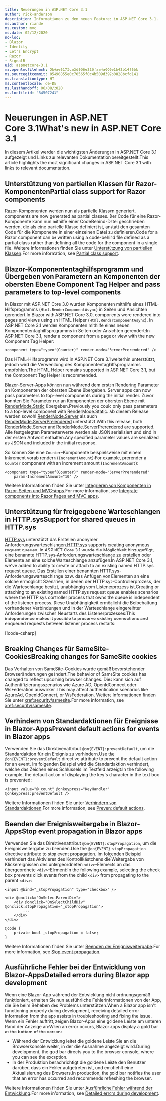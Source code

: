 ```yaml
---
title: Neuerungen in ASP.NET Core 3.1
author: rick-anderson
description: Informationen zu den neuen Features in ASP.NET Core 3.1.
ms.author: riande
ms.custom: mvc
ms.date: 02/12/2020
no-loc:
- Blazor
- Identity
- Let's Encrypt
- Razor
- SignalR
uid: aspnetcore-3.1
ms.openlocfilehash: 5b6ae8173ca3d968e220faa4a060e1b42b14f8bb
ms.sourcegitcommit: 05490855e0c70565f0c4b509d392b0828bcfd141
ms.translationtype: HT
ms.contentlocale: de-DE
ms.lasthandoff: 06/08/2020
ms.locfileid: "84507243"
---
```

# <a name="whats-new-in-aspnet-core-31"></a><span data-ttu-id="0828c-103">Neuerungen in ASP.NET Core 3.1</span><span class="sxs-lookup"><span data-stu-id="0828c-103">What's new in ASP.NET Core 3.1</span></span>

<span data-ttu-id="0828c-104">In diesem Artikel werden die wichtigsten Änderungen in ASP.NET Core 3.1 aufgezeigt und Links zur relevanten Dokumentation bereitgestellt.</span><span class="sxs-lookup"><span data-stu-id="0828c-104">This article highlights the most significant changes in ASP.NET Core 3.1 with links to relevant documentation.</span></span>

## <a name="partial-class-support-for-razor-components"></a><span data-ttu-id="0828c-105">Unterstützung von partiellen Klassen für Razor-Komponenten</span><span class="sxs-lookup"><span data-stu-id="0828c-105">Partial class support for Razor components</span></span>

Razor<span data-ttu-id="0828c-106">-Komponenten werden nun als partielle Klassen generiert.</span><span class="sxs-lookup"><span data-stu-id="0828c-106"> components are now generated as partial classes.</span></span> <span data-ttu-id="0828c-107">Der Code für eine Razor-Komponente kann nun mithilfe einer CodeBehind-Datei geschrieben werden, die als eine partielle Klasse definiert ist, anstatt den gesamten Code für die Komponente in einer einzelnen Datei zu definieren.</span><span class="sxs-lookup"><span data-stu-id="0828c-107">Code for a Razor component can be written using a code-behind file defined as a partial class rather than defining all the code for the component in a single file.</span></span> <span data-ttu-id="0828c-108">Weitere Informationen finden Sie unter [Unterstützung von partiellen Klassen](xref:blazor/components#partial-class-support).</span><span class="sxs-lookup"><span data-stu-id="0828c-108">For more information, see [Partial class support](xref:blazor/components#partial-class-support).</span></span>

## <a name="blazor-component-tag-helper-and-pass-parameters-to-top-level-components"></a>Blazor<span data-ttu-id="0828c-109">-Komponententaghilfsprogramm und Übergeben von Parametern an Komponenten der obersten Ebene</span><span class="sxs-lookup"><span data-stu-id="0828c-109"> Component Tag Helper and pass parameters to top-level components</span></span>

<span data-ttu-id="0828c-110">In Blazor mit ASP.NET Core 3.0 wurden Komponenten mithilfe eines HTML-Hilfsprogramms (`Html.RenderComponentAsync`) in Seiten und Ansichten gerendert.</span><span class="sxs-lookup"><span data-stu-id="0828c-110">In Blazor with ASP.NET Core 3.0, components were rendered into pages and views using an HTML Helper (`Html.RenderComponentAsync`).</span></span> <span data-ttu-id="0828c-111">In ASP.NET Core 3.1 werden Komponenten mithilfe eines neuen Komponententaghilfsprogramms in Seiten oder Ansichten gerendert:</span><span class="sxs-lookup"><span data-stu-id="0828c-111">In ASP.NET Core 3.1, render a component from a page or view with the new Component Tag Helper:</span></span>

```cshtml
<component type="typeof(Counter)" render-mode="ServerPrerendered" />
```

<span data-ttu-id="0828c-112">Das HTML-Hilfsprogramm wird in ASP.NET Core 3.1 weiterhin unterstützt, jedoch wird die Verwendung des Komponententaghilfsprogramms empfohlen.</span><span class="sxs-lookup"><span data-stu-id="0828c-112">The HTML Helper remains supported in ASP.NET Core 3.1, but the Component Tag Helper is recommended.</span></span>

Blazor<span data-ttu-id="0828c-113">-Server-Apps können nun während dem ersten Rendering Parameter an Komponenten der obersten Ebene übergeben.</span><span class="sxs-lookup"><span data-stu-id="0828c-113"> Server apps can now pass parameters to top-level components during the initial render.</span></span> <span data-ttu-id="0828c-114">Zuvor konnten Sie Parameter nur an Komponenten der obersten Ebene mit [RenderMode.Static](xref:Microsoft.AspNetCore.Mvc.Rendering.RenderMode.Static) übergeben.</span><span class="sxs-lookup"><span data-stu-id="0828c-114">Previously you could only pass parameters to a top-level component with [RenderMode.Static](xref:Microsoft.AspNetCore.Mvc.Rendering.RenderMode.Static).</span></span> <span data-ttu-id="0828c-115">Ab diesem Release werden sowohl [RenderMode.Server](xref:Microsoft.AspNetCore.Mvc.Rendering.RenderMode.Server) als auch [RenderMode.ServerPrerendered](xref:Microsoft.AspNetCore.Mvc.Rendering.RenderMode.ServerPrerendered) unterstützt.</span><span class="sxs-lookup"><span data-stu-id="0828c-115">With this release, both [RenderMode.Server](xref:Microsoft.AspNetCore.Mvc.Rendering.RenderMode.Server) and [RenderMode.ServerPrerendered](xref:Microsoft.AspNetCore.Mvc.Rendering.RenderMode.ServerPrerendered) are supported.</span></span> <span data-ttu-id="0828c-116">Alle festgelegten Parameterwerte werden als JSON serialisiert und sind in der ersten Antwort enthalten.</span><span class="sxs-lookup"><span data-stu-id="0828c-116">Any specified parameter values are serialized as JSON and included in the initial response.</span></span>

<span data-ttu-id="0828c-117">So können Sie eine `Counter`-Komponente beispielsweise mit einem Inkrement vorab rendern (`IncrementAmount`):</span><span class="sxs-lookup"><span data-stu-id="0828c-117">For example, prerender a `Counter` component with an increment amount (`IncrementAmount`):</span></span>

```cshtml
<component type="typeof(Counter)" render-mode="ServerPrerendered" 
    param-IncrementAmount="10" />
```

<span data-ttu-id="0828c-118">Weitere Informationen finden Sie unter [Integrieren von Komponenten in Razor-Seiten und MVC-Apps](xref:blazor/integrate-components).</span><span class="sxs-lookup"><span data-stu-id="0828c-118">For more information, see [Integrate components into Razor Pages and MVC apps](xref:blazor/integrate-components).</span></span>

## <a name="support-for-shared-queues-in-httpsys"></a><span data-ttu-id="0828c-119">Unterstützung für freigegebene Warteschlangen in HTTP.sys</span><span class="sxs-lookup"><span data-stu-id="0828c-119">Support for shared queues in HTTP.sys</span></span>

<span data-ttu-id="0828c-120">[HTTP.sys](xref:fundamentals/servers/httpsys) unterstützt das Erstellen anonymer Anforderungswarteschlangen.</span><span class="sxs-lookup"><span data-stu-id="0828c-120">[HTTP.sys](xref:fundamentals/servers/httpsys) supports creating anonymous request queues.</span></span> <span data-ttu-id="0828c-121">In ASP.NET Core 3.1 wurde die Möglichkeit hinzugefügt, eine benannte HTTP.sys-Anforderungswarteschlange zu erstellen oder Elemente an eine solche Warteschlange anzufügen.</span><span class="sxs-lookup"><span data-stu-id="0828c-121">In ASP.NET Core 3.1, we've added to ability to create or attach to an existing named HTTP.sys request queue.</span></span> <span data-ttu-id="0828c-122">Das Erstellen einer benannten HTTP.sys-Anforderungswarteschlange bzw. das Anfügen von Elementen an eine solche ermöglicht Szenarien, in denen der HTTP.sys-Controllerprozess, der die Warteschlange besitzt, unabhängig vom Listenerprozess ist.</span><span class="sxs-lookup"><span data-stu-id="0828c-122">Creating or attaching to an existing named HTTP.sys request queue enables scenarios where the HTTP.sys controller process that owns the queue is independent of the listener process.</span></span> <span data-ttu-id="0828c-123">Diese Unabhängigkeit ermöglicht die Beibehaltung vorhandener Verbindungen und in der Warteschlange eingereihter Anforderungen zwischen Neustarts des Listenerprozesses:</span><span class="sxs-lookup"><span data-stu-id="0828c-123">This independence makes it possible to preserve existing connections and enqueued requests between listener process restarts:</span></span>

[!code-csharp[](sample/Program.cs?name=snippet)]

## <a name="breaking-changes-for-samesite-cookies"></a><span data-ttu-id="0828c-124">Breaking Changes für SameSite-Cookies</span><span class="sxs-lookup"><span data-stu-id="0828c-124">Breaking changes for SameSite cookies</span></span>

<span data-ttu-id="0828c-125">Das Verhalten von SameSite-Cookies wurde gemäß bevorstehender Browseränderungen geändert.</span><span class="sxs-lookup"><span data-stu-id="0828c-125">The behavior of SameSite cookies has changed to reflect upcoming browser changes.</span></span> <span data-ttu-id="0828c-126">Dies kann sich auf Authentifizierungsszenarios wie Azure AD, OpenIdConnect oder WsFederation auswirken.</span><span class="sxs-lookup"><span data-stu-id="0828c-126">This may affect authentication scenarios like AzureAd, OpenIdConnect, or WsFederation.</span></span> <span data-ttu-id="0828c-127">Weitere Informationen finden Sie unter <xref:security/samesite>.</span><span class="sxs-lookup"><span data-stu-id="0828c-127">For more information, see <xref:security/samesite>.</span></span>

## <a name="prevent-default-actions-for-events-in-blazor-apps"></a><span data-ttu-id="0828c-128">Verhindern von Standardaktionen für Ereignisse in Blazor-Apps</span><span class="sxs-lookup"><span data-stu-id="0828c-128">Prevent default actions for events in Blazor apps</span></span>

<span data-ttu-id="0828c-129">Verwenden Sie das Direktivenattribut `@on{EVENT}:preventDefault`, um die Standardaktion für ein Ereignis zu verhindern.</span><span class="sxs-lookup"><span data-stu-id="0828c-129">Use the `@on{EVENT}:preventDefault` directive attribute to prevent the default action for an event.</span></span> <span data-ttu-id="0828c-130">Im folgenden Beispiel wird die Standardaktion verhindert, welche das Zeichen eines Schlüssels im Textfeld anzeigt:</span><span class="sxs-lookup"><span data-stu-id="0828c-130">In the following example, the default action of displaying the key's character in the text box is prevented:</span></span>

```razor
<input value="@_count" @onkeypress="KeyHandler" @onkeypress:preventDefault />
```

<span data-ttu-id="0828c-131">Weitere Informationen finden Sie unter [Verhindern von Standardaktionen](xref:blazor/event-handling#prevent-default-actions).</span><span class="sxs-lookup"><span data-stu-id="0828c-131">For more information, see [Prevent default actions](xref:blazor/event-handling#prevent-default-actions).</span></span>

## <a name="stop-event-propagation-in-blazor-apps"></a><span data-ttu-id="0828c-132">Beenden der Ereignisweitergabe in Blazor-Apps</span><span class="sxs-lookup"><span data-stu-id="0828c-132">Stop event propagation in Blazor apps</span></span>

<span data-ttu-id="0828c-133">Verwenden Sie das Direktivenattribut `@on{EVENT}:stopPropagation`, um die Ereignisweitergabe zu beenden.</span><span class="sxs-lookup"><span data-stu-id="0828c-133">Use the `@on{EVENT}:stopPropagation` directive attribute to stop event propagation.</span></span> <span data-ttu-id="0828c-134">Im folgenden Beispiel verhindert das Aktivieren des Kontrollkästchens die Weitergabe von Klickereignissen des untergeordneten `<div>`-Elements an das übergeordnete `<div>`-Element:</span><span class="sxs-lookup"><span data-stu-id="0828c-134">In the following example, selecting the check box prevents click events from the child `<div>` from propagating to the parent `<div>`:</span></span>

```razor
<input @bind="_stopPropagation" type="checkbox" />

<div @onclick="OnSelectParentDiv">
    <div @onclick="OnSelectChildDiv" @onclick:stopPropagation="_stopPropagation">
        ...
    </div>
</div>

@code {
    private bool _stopPropagation = false;
}
```

<span data-ttu-id="0828c-135">Weitere Informationen finden Sie unter [Beenden der Ereignisweitergabe](xref:blazor/event-handling#stop-event-propagation).</span><span class="sxs-lookup"><span data-stu-id="0828c-135">For more information, see [Stop event propagation](xref:blazor/event-handling#stop-event-propagation).</span></span>

## <a name="detailed-errors-during-blazor-app-development"></a><span data-ttu-id="0828c-136">Ausführliche Fehler bei der Entwicklung von Blazor-Apps</span><span class="sxs-lookup"><span data-stu-id="0828c-136">Detailed errors during Blazor app development</span></span>

<span data-ttu-id="0828c-137">Wenn eine Blazor-App während der Entwicklung nicht ordnungsgemäß funktioniert, erhalten Sie nun ausführliche Fehlerinformationen von der App, die Sie beim Beheben des Problems unterstützen.</span><span class="sxs-lookup"><span data-stu-id="0828c-137">When a Blazor app isn't functioning properly during development, receiving detailed error information from the app assists in troubleshooting and fixing the issue.</span></span> <span data-ttu-id="0828c-138">Wenn ein Fehler auftritt, zeigen Blazor-Apps eine goldene Leiste am unteren Rand der Anzeige an:</span><span class="sxs-lookup"><span data-stu-id="0828c-138">When an error occurs, Blazor apps display a gold bar at the bottom of the screen:</span></span>

* <span data-ttu-id="0828c-139">Während der Entwicklung leitet die goldene Leiste Sie an die Browserkonsole weiter, in der die Ausnahme angezeigt wird.</span><span class="sxs-lookup"><span data-stu-id="0828c-139">During development, the gold bar directs you to the browser console, where you can see the exception.</span></span>
* <span data-ttu-id="0828c-140">In der Produktion benachrichtigt die goldene Leiste den Benutzer darüber, dass ein Fehler aufgetreten ist, und empfiehlt eine Aktualisierung des Browsers.</span><span class="sxs-lookup"><span data-stu-id="0828c-140">In production, the gold bar notifies the user that an error has occurred and recommends refreshing the browser.</span></span>

<span data-ttu-id="0828c-141">Weitere Informationen finden Sie unter [Ausführliche Fehler während der Entwicklung](xref:blazor/handle-errors#detailed-errors-during-development).</span><span class="sxs-lookup"><span data-stu-id="0828c-141">For more information, see [Detailed errors during development](xref:blazor/handle-errors#detailed-errors-during-development).</span></span>
